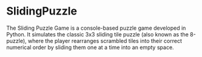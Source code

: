 # SlidingPuzzle
The Sliding Puzzle Game is a console-based puzzle game developed in Python. It simulates the classic 3x3 sliding tile puzzle (also known as the 8-puzzle), where the player rearranges scrambled tiles into their correct numerical order by sliding them one at a time into an empty space. 
